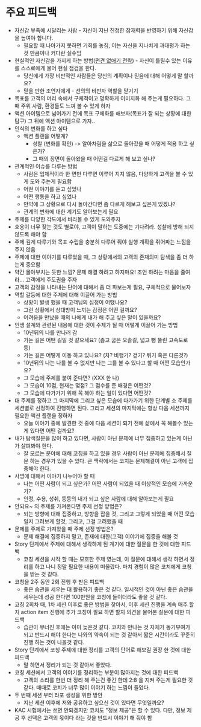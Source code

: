 # 주요 피드백
* 자신감 부족에 시달리는 사람 - 자신이 지닌 진정한 잠재력을 반영하기 위해 자신감을 높여야 합니다.
  * 필요할 때 나아가지 못하면 기회를 놓침, 이는 자신을 지나치게 과대평가 하는 것 만큼이나 커다란 실수임
* 현실적인 자신감을 가지게 하는 방법([편견 없애기 전략](https://blog.naver.com/businessinsight/223007731836)) - 자신이 틀릴수 있는 이유를 스스로에게 물어 현실 점검을 한다.
  * 당신에게 가장 비판적인 사람들은 당신의 계획이나 믿음에 대해 어떻게 말 할까요?
  * 믿을 만한 조언자에게 - 선의의 비판자 역할을 맏기기
* 목표를 고객의 머리 속에서 구체적이고 명확하게 이미지화 해 주는게 필요하다. 그 때 주위 사람, 환경들도 느껴 볼 수 있게 하자
* 액션 아이템으로 넘어가기 전에 목표 구체화를 해보자(목표가 잘 되는 상황에 대한 탐구) 그 뒤에 액션 아이템으로 가자..
* 인식의 변화를 하고 싶다
  * 액션 플랜을 어떻게?
    * 성찰 (변화를 확인) -> 알아차림을 삶으로 돌아갔을 때 어떻게 적용 하고 싶은가?
    * 그 때의 장면이 돌아왔을 때 어떤걸 다르게 해 보고 싶나?
* 관계적인 이슈를 다루는 방법
  * 사람은 입체적이라 한 면만 다루면 이루어 지지 않음, 다양하게 고객을 볼 수 있게 도와 주는게 필요함
  * 어떤 이야기를 듣고 싶었나
  * 어떤 행동을 하고 싶었나
  * 만약에 그 상황으로 다시 돌아간다면 좀 다르게 해보고 싶은게 있겠냐?
  * 관계의 변화에 대한 계기도 알아보는게 필요
* 주제를 다양한 각도에서 바라볼 수 있게 도와주자
* 호응이 너무 잦는 것도 별로야, 고객이 말하는 도중에는 기다려라. 성찰에 방해 되지 않도록 해야 함
* 주제 깊게 다루기와 목표 수립을 충분히 다루어 줘야 실행 계획을 쥐어짜는 느낌을 주지 않음
* 주제에 대한 이야기를 다루었을 때, 그 상황에서의 고객의 존재의미 탐색을 좀 더 하는게 중요함
* 약간 몰아부치는 듯한 느낌? 문제 해결 하려고 하지마요! 조언 하려는 마음을 줄여라... 고객에게 주도권을 주자
* 고객의 감정을 나타내는 단어에 대해서 좀 더 파보는게 필요, 구체적으로 물어보자
* 역할 갈등에 대한 주제에 대해 이끌어 가는 방법
  * 상황이 발생 했을 때 고객님의 심정이 어땠나요?
  * 그런 상황에서 상대방이 느끼는 감정은 어떤 걸까요?  
  * 어려움을 만났을 때의 나에게 내가 해 주고 싶은 말이 있을까요? 
* 인생 설계와 관련된 내용에 대한 것이 주제가 될 때 어떻게 이끌어 가는 방법
  * 10년뒤의 나를 만나러 감
  * 가는 길은 어떤 길일 것 같으세요? (좁고 굽은 오솔길, 넓고 뻥 뚤린 고속도로 등)
  * 가는 길은 어떻게 이동 하고 있나요? (차? 비행기? 걷기? 뛰기 혹은 다른것?)
  * 10년뒤의 나는 나를 볼 수 없지만 나는 그를 볼 수 있다고 할 때 어떤 모습인가요?
  * 그 모습에 주제를 붙여 준다면? (XXX 한 나)
  * 그 모습이 10점, 현재는 몇점? 그 점수를 준 배경은 어떤것?
  * 그 모습에 다가가기 위해 꼭 해야 하는 일이 있다면 어떤것?
* 대 주제를 정하고 그 마지막에 그리고 싶은 모습에 다가가기 위한 단계별 소 주제를 세션별로 선정하여 진행하면 된다. 그리고 세션의 마지막에는 항상 다음 세션까지 필요한 액션 플랜을 정하자
  * 오늘 이야기 중에 발견한 것 중에 다음 세션이 되기 전에 삶에서 꼭 해볼수 있는게 있다면 어떤 걸까요? 
* 내가 탐색질문을 많이 하고 있다면, 사람이 아닌 문제에 너무 집중하고 있는게 아닌가 살펴봐야 한다.
  * 잘 모르는 분야에 대해 코칭을 하고 있을 경우 사람이 아닌 문제에 집중해서 질문 하는 경우가 있을 수 있다. 큰 맥락에서는 코치는 문제해결이 아닌 고객에 집중해야 한다.
* 사명에 대해서 이야기 나누어야 할 때
  * 나는 어떤 사람이 되고 싶은가? 어떤 사람이 되었을 때 이상적인 모습에 가까운가?
  * 인정, 수용, 성취, 등등의 내가 되고 싶은 사람에 대해 알아보는게 필요  
* 안되요~ 의 주제를 가져온다면 주제 선정 방법은?
  * 되는 방향에 대해 집중하고, 방향을 잡을 것, 그리고 그렇게 되었을 때 어떤 모습일지 그려보게 할것, 그리고, 그걸 고려했을 때 
* 문제를 주제로 가져왔을 때 주제 선정 방법은?
  * 문제 해결에 집중하지 말고, 존재에 대한(고객) 이야기에 집중을 해볼 것
* Story 단계에서 주제에 대해서 생각하게 된 계기에 대한 질문을 한 것에 대한 피드백
  * 코칭 세션을 시작 할 때는 모호한 주제 였는데, 이 질문에 대해서 생각 하면서 정리를 하고 나니 정말 필요한 내용이 떠올랐다. 마치 경험이 많은 코치에게 코칭을 받는 것 같다.
* 코칭을 2주 동안 2회 진행 후 받은 피드백
  * 좋은 습관을 세우는 대 활용하기 좋은 것 같다. 일시적인 것이 아닌 좋은 습관을 세우는데 성공 한다면 100만원을 코칭에 들이더라도 좋을 것 같다.
* 코칭 2회차 때, 1차 세션 이후로 좋은 방법을 찾아서, 이후 세션 진행을 계속 매주 할 지 action item 진행에 추가 코칭이 필요 하면 할지 의견을 물어본 질문에 대한 피드백
  * 습관이 무너진 후에는 이미 늦은것 같다. 코치와 만나는 것 자체가 동기부여가 되고 반드시 해야 한다는 나와의 약속이 되는 것 같아서 짧은 시간이라도 꾸준히 진행 하는 것이 나을것 같다.
* Story 단계에서 코칭 주제에 대한 정리를 고객의 단어로 해보길 권장 한 것에 대한 피드백
  * 말 하면서 정리가 되는 것 같아서 좋았다.
* 코칭 세션에서 고객의 이야기를 정리하는 부분이 많아지는 것에 대한 피드백
  * 고객의 소리를 한번 더 정리 해 주는건 좋긴 한데 2:8 을 지켜 주는게 필요한 것같다. 때때로 코치가 너무 많이 이야기 하는 느낌이 들었다.
* 두 번째 세션 부터 라포 생성을 위한 방안
  * 지난 세션 이후에 저와 공유하고 싶으신 것이 있다면 무엇일까요?
* KAC 시험에서는 쓰면 안되겠지만 코치도 "정보 제공"은 할 수 있다. 다만, 정보 제공 후 선택은 고객의 몫이다 라는 것을 반드시 이야기 해 줘야 함





